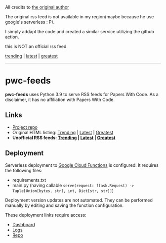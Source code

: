 All credits to [the original author](https://github.com/ml-feeds/pwc-feeds)

The original rss feed is not available in my region(maybe because he use google's serverless : P).

I simply addapt the code and created a similar service utilizing the github action. 

this is NOT an official rss feed.

[trending](https://yitao-yu.github.io/pwc-feeds/rss/trending.xml) | [latest](https://yitao-yu.github.io/pwc-feeds/rss/latest.xml) | [greatest](https://yitao-yu.github.io/pwc-feeds/rss/greatest.xml) 

---
# pwc-feeds
**pwc-feeds** uses Python 3.9 to serve RSS feeds for Papers With Code. 
As a disclaimer, it has no affiliation with Papers With Code.

## Links
* [Project repo](https://github.com/ml-feeds/pwc-feeds)
* Original HTML listing: [Trending](https://paperswithcode.com/) | [Latest](https://paperswithcode.com/latest) | [Greatest](https://paperswithcode.com/greatest)
* **Unofficial RSS feeds: [Trending](https://us-east1-ml-feeds.cloudfunctions.net/pwc/trending) | [Latest](https://us-east1-ml-feeds.cloudfunctions.net/pwc/latest) | [Greatest](https://us-east1-ml-feeds.cloudfunctions.net/pwc/greatest)**

## Deployment
Serverless deployment to [Google Cloud Functions](https://console.cloud.google.com/functions/) is configured.
It requires the following files:
* requirements.txt
* main.py (having callable `serve(request: flask.Request) -> Tuple[Union[bytes, str], int, Dict[str, str]]`)

Deployment version updates are not automated.
They can be performed manually by editing and saving the function configuration.

These deployment links require access:
* [Dashboard](https://console.cloud.google.com/functions/details/us-east1/pwc?project=ml-feeds)
* [Logs](https://console.cloud.google.com/logs?service=cloudfunctions.googleapis.com&key1=pwc&key2=us-east1&project=ml-feeds)
* [Repo](https://source.cloud.google.com/ml-feeds/github_ml-feeds_pwc-feeds)
